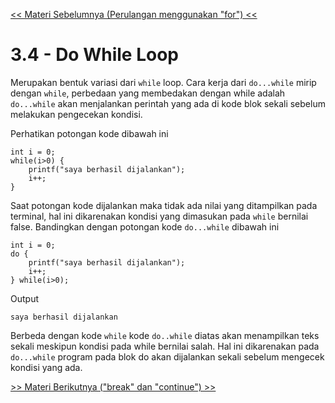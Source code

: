[<< Materi Sebelumnya (Perulangan menggunakan "for") <<](2-PerulanganMenggunakanFor.md)
# 3.4 - Do While Loop
Merupakan bentuk variasi dari `while` loop. Cara kerja dari `do...while` mirip dengan `while`, perbedaan yang membedakan dengan while adalah `do...while` akan menjalankan perintah yang ada di kode blok sekali sebelum melakukan pengecekan kondisi.


Perhatikan potongan kode dibawah ini
    
    int i = 0;
    while(i>0) {
        printf("saya berhasil dijalankan");
        i++;
    }

Saat potongan kode dijalankan maka tidak ada nilai yang ditampilkan pada terminal, hal ini dikarenakan kondisi yang dimasukan pada `while` bernilai false. Bandingkan dengan potongan kode `do...while` dibawah ini

    int i = 0;
    do {
        printf("saya berhasil dijalankan");
        i++;
    } while(i>0);

Output

    saya berhasil dijalankan

Berbeda dengan kode `while` kode `do..while` diatas akan menampilkan teks sekali meskipun kondisi pada while bernilai salah. Hal ini dikarenakan pada `do...while` program pada blok do akan dijalankan sekali sebelum mengecek kondisi yang ada.

[>> Materi Berikutnya ("break" dan "continue") >>](4-BreakAndContinue.md)

